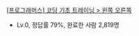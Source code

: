 [[프로그래머스] 코딩 기초 트레이닝 > 왼쪽 오른쪽](https://school.programmers.co.kr/learn/courses/30/lessons/181890)
- Lv.0, 정답률 79%, 완료한 사람 2,819명

